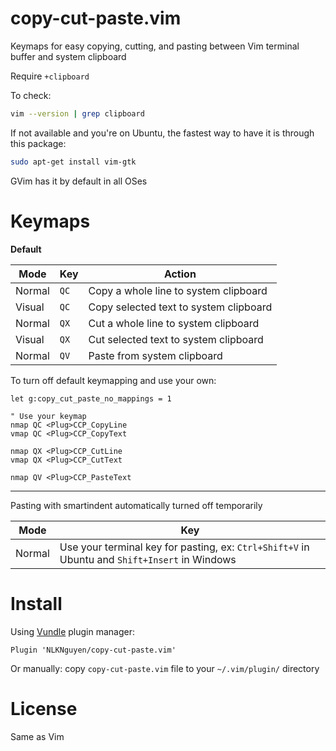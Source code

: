 # copy-cut-paste.vim
Keymaps for easy copying, cutting, and pasting between Vim terminal buffer and system clipboard

Require `+clipboard`

To check:

```BASH
vim --version | grep clipboard
```

If not available and you're on Ubuntu, the fastest way to have it is through this package:

```BASH
sudo apt-get install vim-gtk
```

GVim has it by default in all OSes

# Keymaps

**Default**

| Mode   | Key  | Action                                 |
| ---    | ---  | ---                                    |
| Normal | `QC` | Copy a whole line to system clipboard  |
| Visual | `QC` | Copy selected text to system clipboard |
| Normal | `QX` | Cut a whole line to system clipboard   |
| Visual | `QX` | Cut selected text to system clipboard  |
| Normal | `QV` | Paste from system clipboard            |

To turn off default keymapping and use your own:

```VIML
let g:copy_cut_paste_no_mappings = 1

" Use your keymap
nmap QC <Plug>CCP_CopyLine
vmap QC <Plug>CCP_CopyText

nmap QX <Plug>CCP_CutLine
vmap QX <Plug>CCP_CutText

nmap QV <Plug>CCP_PasteText
```

-------
Pasting with smartindent automatically turned off temporarily

| Mode   | Key                                                                                                   |
| ---    | ---                                                                                                   |
| Normal | Use your terminal key for pasting, ex: `Ctrl+Shift+V` in Ubuntu and `Shift+Insert` in Windows |

# Install

Using [Vundle](https://github.com/VundleVim/Vundle.vim) plugin manager:

```VIML
Plugin 'NLKNguyen/copy-cut-paste.vim'
```

Or manually: copy `copy-cut-paste.vim` file to your `~/.vim/plugin/` directory

# License
Same as Vim
